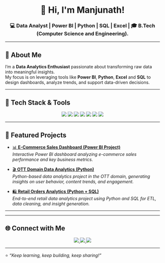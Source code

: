 <h1 align="center">👋 Hi, I'm Manjunath!</h1>
<h3 align="center">💻 Data Analyst | Power BI | Python | SQL | Excel |
🎓 B.Tech (Computer Science and Engineering).

---

## 🧠 About Me
I’m a **Data Analytics Enthusiast** passionate about transforming raw data into meaningful insights.  
My focus is on leveraging tools like **Power BI**, **Python**, **Excel**  and **SQL** to design dashboards, analyze trends, and support data-driven decisions.  

---

## 🧰 Tech Stack & Tools
<p align="center">
  <img src="https://img.shields.io/badge/Power%20BI-F2C811?style=for-the-badge&logo=powerbi&logoColor=black" />
  <img src="https://img.shields.io/badge/Python-3776AB?style=for-the-badge&logo=python&logoColor=white" />
  <img src="https://img.shields.io/badge/SQL-336791?style=for-the-badge&logo=postgresql&logoColor=white" />
  <img src="https://img.shields.io/badge/Excel-217346?style=for-the-badge&logo=microsoft-excel&logoColor=white" />
  <img src="https://img.shields.io/badge/Tableau-E97627?style=for-the-badge&logo=tableau&logoColor=white" />
  <img src="https://img.shields.io/badge/Pandas-150458?style=for-the-badge&logo=pandas&logoColor=white" />
  <img src="https://img.shields.io/badge/NumPy-013243?style=for-the-badge&logo=numpy&logoColor=white" />
</p>

---

## 🚀 Featured Projects
- [📊 **E-Commerce Sales Dashboard (Power BI Project)**](https://github.com/Manjunath-pspk/E-commerce-Sales-Dashboard-Power-BI-Project)  
  *Interactive Power BI dashboard analyzing e-commerce sales performance and key business metrics.*

- [🎬 **OTT Domain Data Analytics (Python)**](https://github.com/Manjunath-pspk/OTT_Domain_Data_analytics)  
  *Python-based data analytics project in the OTT domain, generating insights on user behavior, content trends, and engagement.*

- [🛍️ **Retail Orders Analytics (Python + SQL)**](https://github.com/Manjunath-pspk/Retail-orders-using-Python-Sql)  
  *End-to-end retail data analytics project using Python and SQL for ETL, data cleaning, and insight generation.*

---

---

## 🌐 Connect with Me
<p align="center">
  <a href=https://www.linkedin.com/in/edapanur-manjunath/" target="_blank">
    <img src="https://img.shields.io/badge/LinkedIn-0077B5?style=for-the-badge&logo=linkedin&logoColor=white" />
  </a>
  <a href="mailto:manjunathpspk@gmail.com">
    <img src="https://img.shields.io/badge/Gmail-D14836?style=for-the-badge&logo=gmail&logoColor=white" />
  </a>
  <a href="https://github.com/Manjunath-pspk">
    <img src="https://img.shields.io/badge/GitHub-181717?style=for-the-badge&logo=github&logoColor=white" />
  </a>
</p>

---

⭐ *“Keep learning, keep building, keep sharing!”*

